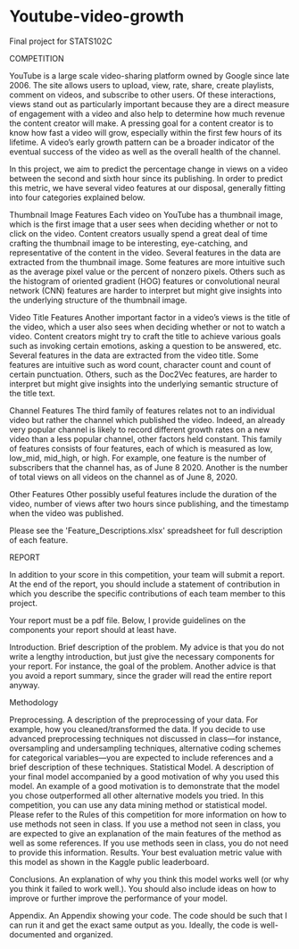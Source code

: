 # Youtube-video-growth
Final project for STATS102C

COMPETITION

YouTube is a large scale video-sharing platform owned by Google since late 2006. The site allows users to upload, view, rate, share, create playlists, comment on videos, and subscribe to other users. Of these interactions, views stand out as particularly important because they are a direct measure of engagement with a video and also help to determine how much revenue the content creator will make. A pressing goal for a content creator is to know how fast a video will grow, especially within the first few hours of its lifetime. A video’s early growth pattern can be a broader indicator of the eventual success of the video as well as the overall health of the channel.

In this project, we aim to predict the percentage change in views on a video between the second and sixth hour since its publishing. In order to predict this metric, we have several video features at our disposal, generally fitting into four categories explained below.

Thumbnail Image Features
Each video on YouTube has a thumbnail image, which is the first image that a user sees when deciding whether or not to click on the video. Content creators usually spend a great deal of time crafting the thumbnail image to be interesting, eye-catching, and representative of the content in the video. Several features in the data are extracted from the thumbnail image. Some features are more intuitive such as the average pixel value or the percent of nonzero pixels. Others such as the histogram of oriented gradient (HOG) features or convolutional neural network (CNN) features are harder to interpret but might give insights into the underlying structure of the thumbnail image.

Video Title Features
Another important factor in a video’s views is the title of the video, which a user also sees when deciding whether or not to watch a video. Content creators might try to craft the title to achieve various goals such as invoking certain emotions, asking a question to be answered, etc. Several features in the data are extracted from the video title. Some features are intuitive such as word count, character count and count of certain punctuation. Others, such as the Doc2Vec features, are harder to interpret but might give insights into the underlying semantic structure of the title text.

Channel Features
The third family of features relates not to an individual video but rather the channel which published the video. Indeed, an already very popular channel is likely to record different growth rates on a new video than a less popular channel, other factors held constant. This family of features consists of four features, each of which is measured as low, low_mid, mid_high, or high. For example, one feature is the number of subscribers that the channel has, as of June 8 2020. Another is the number of total views on all videos on the channel as of June 8, 2020.

Other Features
Other possibly useful features include the duration of the video, number of views after two hours since publishing, and the timestamp when the video was published.

Please see the 'Feature_Descriptions.xlsx' spreadsheet for full description of each feature.

REPORT

In addition to your score in this competition, your team will submit a report. At the end of the report, you should include a statement of contribution in which you describe the specific contributions of each team member to this project.

Your report must be a pdf file. Below, I provide guidelines on the components your report should at least have.

Introduction. Brief description of the problem. My advice is that you do not write a lengthy introduction, but just give the necessary components for your report. For instance, the goal of the problem. Another advice is that you avoid a report summary, since the grader will read the entire report anyway.

Methodology

Preprocessing. A description of the preprocessing of your data. For example, how you cleaned/transformed the data. If you decide to use advanced preprocessing techniques not discussed in class—for instance, oversampling and undersampling techniques, alternative coding schemes for categorical variables—you are expected to include references and a brief description of these techniques.
Statistical Model. A description of your final model accompanied by a good motivation of why you used this model. An example of a good motivation is to demonstrate that the model you chose outperformed all other alternative models you tried.
In this competition, you can use any data mining method or statistical model. Please refer to the Rules of this competition for more information on how to use methods not seen in class. If you use a method not seen in class, you are expected to give an explanation of the main features of the method as well as some references. If you use methods seen in class, you do not need to provide this information.
Results. Your best evaluation metric value with this model as shown in the Kaggle public leaderboard.

Conclusions. An explanation of why you think this model works well (or why you think it failed to work well.). You should also include ideas on how to improve or further improve the performance of your model.

Appendix. An Appendix showing your code. The code should be such that I can run it and get the exact same output as you. Ideally, the code is well-documented and organized.
